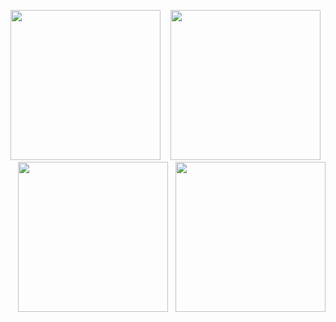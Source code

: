 <img src = "https://user-images.githubusercontent.com/82731243/204157674-e52de678-6a14-4341-8030-be625848609c.png" width = "240"/> &nbsp;&nbsp; <img src = "https://user-images.githubusercontent.com/82731243/204157409-90439bd9-4dd4-4015-992b-742b3a292182.png" width = "240"/> &nbsp;&nbsp; <img src = "https://user-images.githubusercontent.com/82731243/204157425-f2a7a666-7084-4b9c-9d9a-84caffe19d7e.png" width = "240"/> &nbsp;&nbsp;<img src = "https://user-images.githubusercontent.com/82731243/204157465-d74e9140-a2ec-4c38-94b5-eb876dd46172.png" width = "240"/>
